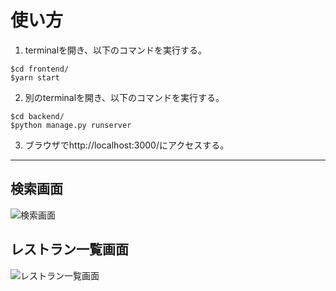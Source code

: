 # 使い方

1. terminalを開き、以下のコマンドを実行する。
```
$cd frontend/
$yarn start
```
2. 別のterminalを開き、以下のコマンドを実行する。
 ```
$cd backend/
$python manage.py runserver
```
3. ブラウザでhttp://localhost:3000/にアクセスする。

--- 

## 検索画面
![検索画面](https://user-images.githubusercontent.com/31602762/174853326-ef8f61f1-e801-4d7e-b7a9-5748882365c5.png)

## レストラン一覧画面
![レストラン一覧画面](https://user-images.githubusercontent.com/31602762/174853812-83e41160-4ff8-404f-a2e5-19dae1537a5f.png)
